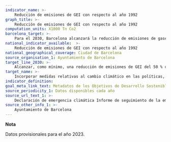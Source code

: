 ```yaml
---
indicator_name: >-
    Reducción de emisiones de GEI con respecto al año 1992
graph_title: >-
    Reducción de emisiones de GEI con respecto al año 1992
computation_units: X1000 Tn Co2
barcelona_target: >-
    Para el 2030, Barcelona alcanzará la reducción de emisiones de gases de efecto invernadero (GEI) prevista en los acuerdos internacionales más ambiciosos
national_indicator_available:  >-
    Reducción de emisiones de GEI con respecto al año 1992
national_geographical_coverage: Ciudad de Barcelona 
source_organisation_1: Ayuntamiento de Barcelona
target_line_2030: >-
    Alcanzar, como mínimo, una reducción de emisiones de GEI del 50 % con respecto a las del año 1992, e ir más allá si así lo dictamina la Comisión Europea: 2.367,2 en 2030
target_name: >-
    Incorporar medidas relativas al cambio climático en las políticas, las estrategias y los planes nacionales
indicator_definition:
goal_meta_link_text: Metadatos de los Objetivos de Desarrollo Sostenible de las Naciones Unidas (pdf 894kB)
source_periodicity_1: Datos disponibles cada año
source_url_text_1: >-
    Declaración de emergencia climática Informe de seguimiento de la emergencia climática
source_other_info_1: >-
    Ayuntamiento de Barcelona
---
```

**Nota**

Datos provisionales para el año 2023.
